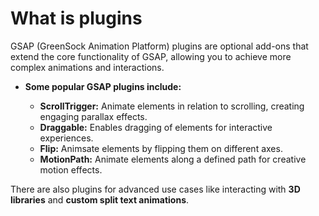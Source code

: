 # What is plugins

GSAP (GreenSock Animation Platform) plugins are optional add-ons that extend the core functionality of GSAP, allowing you to achieve more complex animations and interactions.

- **Some popular GSAP plugins include:**

  - **ScrollTrigger:** Animate elements in relation to scrolling, creating engaging parallax effects.
  - **Draggable:** Enables dragging of elements for interactive experiences.
  - **Flip:** Animsate elements by flipping them on different axes.
  - **MotionPath:** Animate elements along a defined path for creative motion effects.

There are also plugins for advanced use cases like interacting with **3D libraries** and **custom split text animations**.
